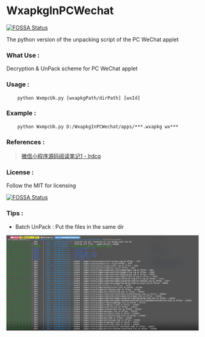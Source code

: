 # WxapkgInPCWechat
[![FOSSA Status](https://app.fossa.com/api/projects/git%2Bgithub.com%2FMas0nShi%2FWxapkgInPCWechat.svg?type=shield)](https://app.fossa.com/projects/git%2Bgithub.com%2FMas0nShi%2FWxapkgInPCWechat?ref=badge_shield)

The python version of the unpacking script of the PC WeChat applet

### What Use : 
Decryption & UnPack scheme for PC WeChat applet

### Usage : 
```shell script
    python WxmpcUk.py [wxapkgPath/dirPath] [wxId]
```

### Example :
```shell script
    python WxmpcUk.py D:/WxapkgInPCWechat/apps/***.wxapkg wx***
```

### References : 
> [微信小程序源码阅读笔记1 - lrdcq](https://lrdcq.com/me/read.php/66.htm)

### License :
Follow the MIT for licensing


[![FOSSA Status](https://app.fossa.com/api/projects/git%2Bgithub.com%2FMas0nShi%2FWxapkgInPCWechat.svg?type=large)](https://app.fossa.com/projects/git%2Bgithub.com%2FMas0nShi%2FWxapkgInPCWechat?ref=badge_large)

### Tips :
- Batch UnPack : Put the files in the same dir

![](https://github.com/Mas0nShi/WxapkgInPCWechat/blob/master/apps.png)